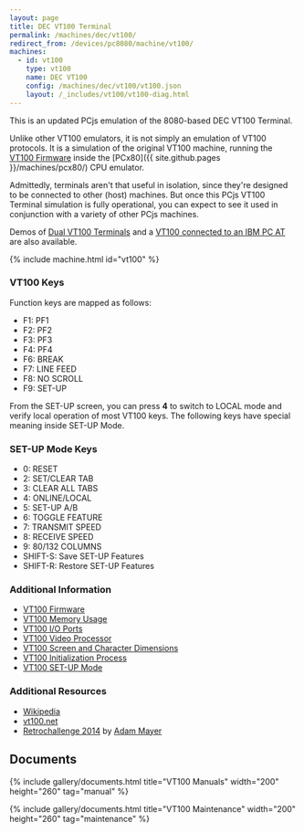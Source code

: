 ```yaml
---
layout: page
title: DEC VT100 Terminal
permalink: /machines/dec/vt100/
redirect_from: /devices/pc8080/machine/vt100/
machines:
  - id: vt100
    type: vt100
    name: DEC VT100
    config: /machines/dec/vt100/vt100.json
    layout: /_includes/vt100/vt100-diag.html
---
```


This is an updated PCjs emulation of the 8080-based DEC VT100 Terminal.

Unlike other VT100 emulators, it is not simply an emulation of VT100 protocols.  It is a simulation of the original VT100
machine, running the [VT100 Firmware](/machines/dec/vt100/rom/) inside the [PCx80]({{ site.github.pages }}/machines/pcx80/) CPU emulator.

Admittedly, terminals aren't that useful in isolation, since they're designed to be connected to other (host) machines.
But once this PCjs VT100 Terminal simulation is fully operational, you can expect to see it used in conjunction with a variety
of other PCjs machines. 

Demos of [Dual VT100 Terminals](/machines/dec/vt100/dual/) and a [VT100 connected to an IBM PC AT](/machines/dec/vt100/5170/) are also available.

{% include machine.html id="vt100" %}

### VT100 Keys

Function keys are mapped as follows:

  - F1: PF1
  - F2: PF2
  - F3: PF3
  - F4: PF4
  - F6: BREAK
  - F7: LINE FEED
  - F8: NO SCROLL
  - F9: SET-UP

From the SET-UP screen, you can press **4** to switch to LOCAL mode and verify local operation of most VT100
keys.  The following keys have special meaning inside SET-UP Mode.

### SET-UP Mode Keys

  - 0: RESET
  - 2: SET/CLEAR TAB
  - 3: CLEAR ALL TABS
  - 4: ONLINE/LOCAL
  - 5: SET-UP A/B
  - 6: TOGGLE FEATURE
  - 7: TRANSMIT SPEED
  - 8: RECEIVE SPEED
  - 9: 80/132 COLUMNS
  - SHIFT-S: Save SET-UP Features
  - SHIFT-R: Restore SET-UP Features

### Additional Information

  - [VT100 Firmware](/machines/dec/vt100/rom/)
  - [VT100 Memory Usage](/machines/dec/vt100/debugger/#vt100-memory-usage)
  - [VT100 I/O Ports](/machines/dec/vt100/debugger/#vt100-io-ports)
  - [VT100 Video Processor](/machines/dec/vt100/debugger/#vt100-video-processor)
  - [VT100 Screen and Character Dimensions](/machines/dec/vt100/debugger/#vt100-screen-and-character-dimensions)
  - [VT100 Initialization Process](/machines/dec/vt100/debugger/#vt100-initialization-process)
  - [VT100 SET-UP Mode](/machines/dec/vt100/debugger/#vt100-set-up-mode)

### Additional Resources

  - [Wikipedia](https://en.wikipedia.org/wiki/VT100)
  - [vt100.net](http://www.vt100.net/docs/)
  - [Retrochallenge 2014](http://vt100romhax.tumblr.com/) by [Adam Mayer](https://github.com/phooky)

## Documents

{% include gallery/documents.html title="VT100 Manuals" width="200" height="260" tag="manual" %}

{% include gallery/documents.html title="VT100 Maintenance" width="200" height="260" tag="maintenance" %}
